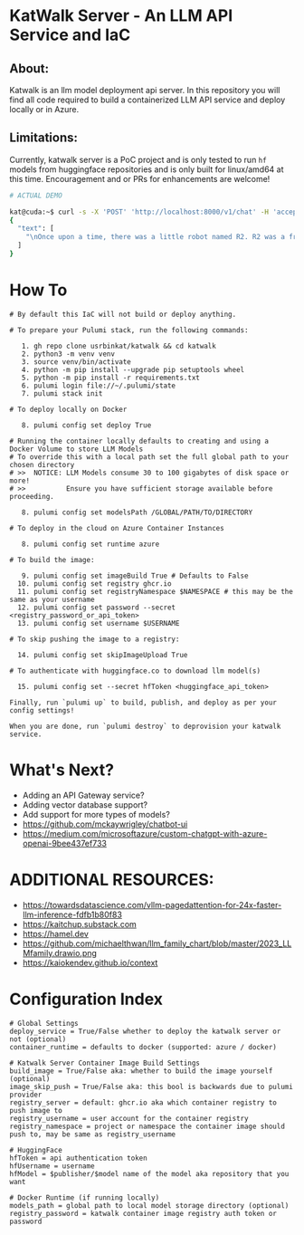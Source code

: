 # KatWalk Server - An LLM API Service and IaC

## About:

Katwalk is an llm model deployment api server. In this repository you will find all code required to build a containerized LLM API service and deploy locally or in Azure.

## Limitations: 

Currently, katwalk server is a PoC project and is only tested to run `hf` models from huggingface repositories and is only built for linux/amd64 at this time. Encouragement and or PRs for enhancements are welcome!

```bash
# ACTUAL DEMO

kat@cuda:~$ curl -s -X 'POST' 'http://localhost:8000/v1/chat' -H 'accept: application/json' -H 'Content-Type: application/json' -d '{"prompt": "Tell me a story about a little robot."}' | jq .
{
  "text": [
    "\nOnce upon a time, there was a little robot named R2. R2 was a friendly and curious robot who lived in a big city. One day, R2 decided to go on an adventure. He set out to explore the city and learn about all the different things he could see and do.\nAs R2 explored the city, he met all kinds of people. Some were kind and welcoming, while others were scared or suspicious of him. Despite this, R2 continued to be friendly and curious, always asking questions and trying to learn more about the world around him.\nOne day, while R2 was exploring a busy market, he saw a group of people gathered around a little girl who was"
  ]
}
```

# How To

```
# By default this IaC will not build or deploy anything. 

# To prepare your Pulumi stack, run the following commands:

   1. gh repo clone usrbinkat/katwalk && cd katwalk
   2. python3 -m venv venv
   3. source venv/bin/activate
   4. python -m pip install --upgrade pip setuptools wheel
   5. python -m pip install -r requirements.txt
   6. pulumi login file://~/.pulumi/state
   7. pulumi stack init

# To deploy locally on Docker

   8. pulumi config set deploy True

# Running the container locally defaults to creating and using a Docker Volume to store LLM Models
# To override this with a local path set the full global path to your chosen directory
# >>  NOTICE: LLM Models consume 30 to 100 gigabytes of disk space or more!
# >>          Ensure you have sufficient storage available before proceeding.

   8. pulumi config set modelsPath /GLOBAL/PATH/TO/DIRECTORY

# To deploy in the cloud on Azure Container Instances

   8. pulumi config set runtime azure

# To build the image:

   9. pulumi config set imageBuild True # Defaults to False
  10. pulumi config set registry ghcr.io
  11. pulumi config set registryNamespace $NAMESPACE # this may be the same as your username
  12. pulumi config set password --secret <registry_password_or_api_token>
  13. pulumi config set username $USERNAME

# To skip pushing the image to a registry:

  14. pulumi config set skipImageUpload True

# To authenticate with huggingface.co to download llm model(s)

  15. pulumi config set --secret hfToken <huggingface_api_token>

Finally, run `pulumi up` to build, publish, and deploy as per your config settings!

When you are done, run `pulumi destroy` to deprovision your katwalk service.
```

# What's Next?
- Adding an API Gateway service?
- Adding vector database support?
- Add support for more types of models?
- https://github.com/mckaywrigley/chatbot-ui
- https://medium.com/microsoftazure/custom-chatgpt-with-azure-openai-9bee437ef733

# ADDITIONAL RESOURCES:
- https://towardsdatascience.com/vllm-pagedattention-for-24x-faster-llm-inference-fdfb1b80f83
- https://kaitchup.substack.com
- https://hamel.dev
- https://github.com/michaelthwan/llm_family_chart/blob/master/2023_LLMfamily.drawio.png
- https://kaiokendev.github.io/context

# Configuration Index
```
# Global Settings
deploy_service = True/False whether to deploy the katwalk server or not (optional)
container_runtime = defaults to docker (supported: azure / docker)

# Katwalk Server Container Image Build Settings
build_image = True/False aka: whether to build the image yourself (optional)
image_skip_push = True/False aka: this bool is backwards due to pulumi provider
registry_server = default: ghcr.io aka which container registry to push image to
registry_username = user account for the container registry
registry_namespace = project or namespace the container image should push to, may be same as registry_username

# HuggingFace
hfToken = api authentication token
hfUsername = username
hfModel = $publisher/$model name of the model aka repository that you want

# Docker Runtime (if running locally)
models_path = global path to local model storage directory (optional)
registry_password = katwalk container image registry auth token or password
```